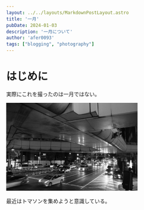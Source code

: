```yaml
---
layout: ../../layouts/MarkdownPostLayout.astro
title: '一月'
pubDate: 2024-01-03
description: '一月について'
author: 'afer0093'
tags: ["blogging", "photography"]
---
```


# はじめに
実際にこれを撮ったのは一月ではない。

<img src="https://raw.githubusercontent.com/afer0093/photos/master/public/images/DSC_4927.JPG?token=GHSAT0AAAAAACMIYCZV44XACG6KJLY2X75GZM2JSCQ" width="70%">

最近はトマソンを集めようと意識している。